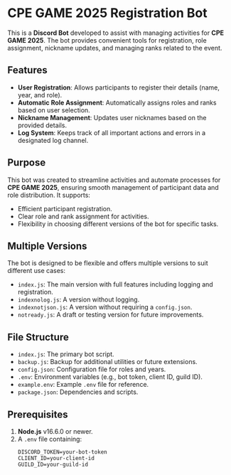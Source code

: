 # CPE GAME 2025 Registration Bot

This is a **Discord Bot** developed to assist with managing activities for **CPE GAME 2025**. The bot provides convenient tools for registration, role assignment, nickname updates, and managing ranks related to the event.

## Features

- **User Registration**: Allows participants to register their details (name, year, and role).
- **Automatic Role Assignment**: Automatically assigns roles and ranks based on user selection.
- **Nickname Management**: Updates user nicknames based on the provided details.
- **Log System**: Keeps track of all important actions and errors in a designated log channel.

## Purpose

This bot was created to streamline activities and automate processes for **CPE GAME 2025**, ensuring smooth management of participant data and role distribution. It supports:
- Efficient participant registration.
- Clear role and rank assignment for activities.
- Flexibility in choosing different versions of the bot for specific tasks.

## Multiple Versions

The bot is designed to be flexible and offers multiple versions to suit different use cases:
- `index.js`: The main version with full features including logging and registration.
- `indexnolog.js`: A version without logging.
- `indexnotjson.js`: A version without requiring a `config.json`.
- `notready.js`: A draft or testing version for future improvements.

## File Structure

- `index.js`: The primary bot script.
- `backup.js`: Backup for additional utilities or future extensions.
- `config.json`: Configuration file for roles and years.
- `.env`: Environment variables (e.g., bot token, client ID, guild ID).
- `example.env`: Example `.env` file for reference.
- `package.json`: Dependencies and scripts.

## Prerequisites

1. **Node.js** v16.6.0 or newer.
2. A `.env` file containing:
   ```env
   DISCORD_TOKEN=your-bot-token
   CLIENT_ID=your-client-id
   GUILD_ID=your-guild-id
